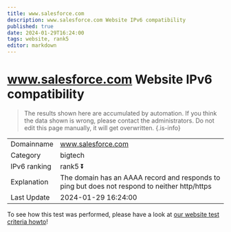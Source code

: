 ```yaml
---
title: www.salesforce.com
description: www.salesforce.com Website IPv6 compatibility
published: true
date: 2024-01-29T16:24:00
tags: website, rank5
editor: markdown
---
```


# www.salesforce.com Website IPv6 compatibility

> The results shown here are accumulated by automation. If you think the data shown is wrong, please contact the administrators. 
> Do not edit this page manually, it will get overwritten.
{.is-info}


|   |   |
| - | - |
| Domainname | www.salesforce.com
| Category | bigtech |
| IPv6 ranking | rank5 :arrow_double_down: |
| Explanation | The domain has an AAAA record and responds to ping but does not respond to neither http/https |
| Last Update | 2024-01-29 16:24:00 |

To see how this test was performed, please have a look at [our website test criteria howto](/howto/testcriteria/website)!

